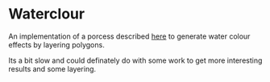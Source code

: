 # Waterclour

An implementation of a porcess described [here](http://www.tylerlhobbs.com/writings/watercolor) to generate water colour effects by layering polygons.

Its a bit slow and could definately do with some work to get more interesting results and some layering.